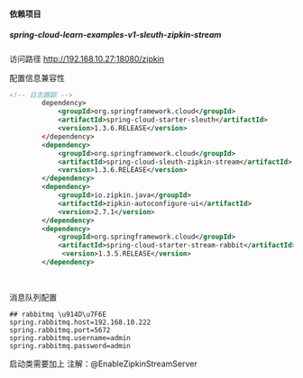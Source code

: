 #### 依赖项目

##### spring-cloud-learn-examples-v1-sleuth-zipkin-stream

访问路径 http://192.168.10.27:18080/zipkin

配置信息兼容性

```xml
<!-- 日志跟踪 -->
		dependency>
			<groupId>org.springframework.cloud</groupId>
			<artifactId>spring-cloud-starter-sleuth</artifactId>
			<version>1.3.6.RELEASE</version>
		</dependency>
		<dependency>
		    <groupId>org.springframework.cloud</groupId>
		    <artifactId>spring-cloud-sleuth-zipkin-stream</artifactId>
		    <version>1.3.6.RELEASE</version>
		</dependency>
		<dependency>
		    <groupId>io.zipkin.java</groupId>
		    <artifactId>zipkin-autoconfigure-ui</artifactId>
		    <version>2.7.1</version>
		</dependency>
		<dependency>
		    <groupId>org.springframework.cloud</groupId>
		    <artifactId>spring-cloud-starter-stream-rabbit</artifactId>
		     <version>1.3.5.RELEASE</version>
		</dependency>
		
		
```

消息队列配置

```prop
## rabbitmq \u914D\u7F6E
spring.rabbitmq.host=192.168.10.222
spring.rabbitmq.port=5672
spring.rabbitmq.username=admin
spring.rabbitmq.password=admin
```



启动类需要加上 注解：@EnableZipkinStreamServer
